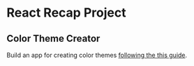 # React Recap Project

## Color Theme Creator

Build an app for creating color themes [following the this guide](https://github.com/neuefische/web-exercises/blob/main/sessions/recap-project-react/README.md).

